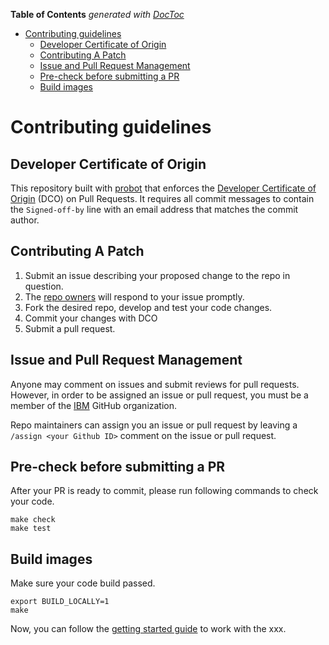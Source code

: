 <!-- START doctoc generated TOC please keep comment here to allow auto update -->
<!-- DON'T EDIT THIS SECTION, INSTEAD RE-RUN doctoc TO UPDATE -->
**Table of Contents**  *generated with [DocToc](https://github.com/thlorenz/doctoc)*

- [Contributing guidelines](#contributing-guidelines)
    - [Developer Certificate of Origin](#developer-certificate-of-origin)
    - [Contributing A Patch](#contributing-a-patch)
    - [Issue and Pull Request Management](#issue-and-pull-request-management)
    - [Pre-check before submitting a PR](#pre-check-before-submitting-a-pr)
    - [Build images](#build-images)

<!-- END doctoc generated TOC please keep comment here to allow auto update -->

# Contributing guidelines

## Developer Certificate of Origin

This repository built with [probot](https://github.com/probot/probot) that enforces the [Developer Certificate of Origin](https://developercertificate.org/) (DCO) on Pull Requests. It requires all commit messages to contain the `Signed-off-by` line with an email address that matches the commit author.

## Contributing A Patch

1. Submit an issue describing your proposed change to the repo in question.
1. The [repo owners](OWNERS) will respond to your issue promptly.
1. Fork the desired repo, develop and test your code changes.
1. Commit your changes with DCO
1. Submit a pull request.

## Issue and Pull Request Management

Anyone may comment on issues and submit reviews for pull requests. However, in
order to be assigned an issue or pull request, you must be a member of the
[IBM](https://github.com/IBM) GitHub organization.

Repo maintainers can assign you an issue or pull request by leaving a
`/assign <your Github ID>` comment on the issue or pull request.

## Pre-check before submitting a PR

After your PR is ready to commit, please run following commands to check your code.

```shell
make check
make test
```

## Build images

Make sure your code build passed.

```shell
export BUILD_LOCALLY=1
make
```

Now, you can follow the [getting started guide](./README.md#getting-started) to work with the xxx.
